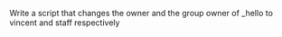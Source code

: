  Write a script that changes the owner and the group owner of _hello to vincent and staff respectively
